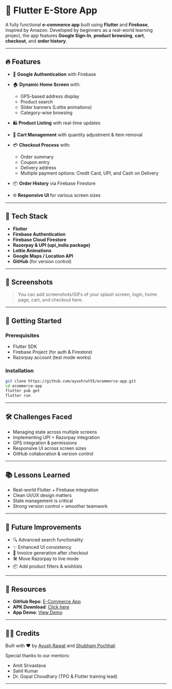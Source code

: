 # 🛒 Flutter E-Store App

A fully functional **e-commerce app** built using **Flutter** and **Firebase**, inspired by Amazon. Developed by beginners as a real-world learning project, the app features **Google Sign-In**, **product browsing**, **cart**, **checkout**, and **order history**.

---

## 🔥 Features

* 🧾 **Google Authentication** with Firebase
* 🏠 **Dynamic Home Screen** with:

  * GPS-based address display
  * Product search
  * Slider banners (Lottie animations)
  * Category-wise browsing
* 🛍️ **Product Listing** with real-time updates
* 🛒 **Cart Management** with quantity adjustment & item removal
* 💳 **Checkout Process** with:

  * Order summary
  * Coupon entry
  * Delivery address
  * Multiple payment options: Credit Card, UPI, and Cash on Delivery
* 📦 **Order History** via Firebase Firestore
* 🌐 **Responsive UI** for various screen sizes

---

## 📲 Tech Stack

* **Flutter**
* **Firebase Authentication**
* **Firebase Cloud Firestore**
* **Razorpay & UPI (upi\_india package)**
* **Lottie Animations**
* **Google Maps / Location API**
* **GitHub** (for version control)

---

## 📸 Screenshots

> You can add screenshots/GIFs of your splash screen, login, home page, cart, and checkout here.

---

## 🚀 Getting Started

### Prerequisites

* Flutter SDK
* Firebase Project (for auth & Firestore)
* Razorpay account (test mode works)

### Installation

```bash
git clone https://github.com/ayushrwt55/ecommerce-app.git
cd ecommerce-app
flutter pub get
flutter run
```

---

## 🛠 Challenges Faced

* Managing state across multiple screens
* Implementing UPI + Razorpay integration
* GPS integration & permissions
* Responsive UI across screen sizes
* GitHub collaboration & version control

---

## 📚 Lessons Learned

* Real-world Flutter + Firebase integration
* Clean UI/UX design matters
* State management is critical
* Strong version control = smoother teamwork

---

## 🔮 Future Improvements

* 🔍 Advanced search functionality
* ✨ Enhanced UI consistency
* 🧾 Invoice generation after checkout
* 🛠 Move Razorpay to live mode
* 📦 Add product filters & wishlists

---

## 📂 Resources

* **GitHub Repo**: [E-Commerce App](https://github.com/ayushrwt55/ecommerce-app)
* **APK Download**: [Click here](https://drive.google.com/file/d/17XzrrhhzGgY7KjWTRSfPSnyHKV2tE0e5/view)
* **App Demo**: [View Demo](https://drive.google.com/file/d/1vN1Ppzuo1GmryfDFMNEt7ZK-h0Br4YUK/view)

---

## 👨‍🏫 Credits

Built with ❤️ by [Ayush Rawat](https://github.com/ayushrwt55) and [Shubham Pochhali](https://medium.com/@shubhampochhali)

Special thanks to our mentors:

* Amit Srivastava
* Sahil Kumar
* Dr. Gopal Choudhary (TPO & Flutter training lead)

---
